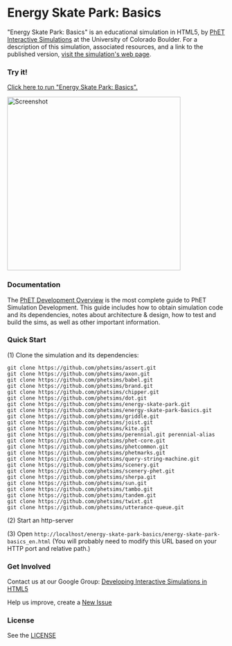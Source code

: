 Energy Skate Park: Basics
=============
"Energy Skate Park: Basics" is an educational simulation in HTML5, by <a href="https://phet.colorado.edu/" target="_blank">PhET Interactive Simulations</a>
at the University of Colorado Boulder.
For a description of this simulation, associated resources, and a link to the published version,
<a href="https://phet.colorado.edu/en/simulation/energy-skate-park-basics" target="_blank">visit the simulation's web page</a>.

### Try it!

<a href="https://phet.colorado.edu/sims/html/energy-skate-park-basics/latest/energy-skate-park-basics_en.html" target="_blank">Click here to run "Energy Skate Park: Basics".</a>

<a href="https://phet.colorado.edu/sims/html/energy-skate-park-basics/latest/energy-skate-park-basics_en.html" target="_blank">
<img src="https://raw.githubusercontent.com/phetsims/energy-skate-park-basics/master/assets/energy-skate-park-basics-screenshot.png" alt="Screenshot" style="width: 400px;"/>
</a>

### Documentation
The <a href="https://github.com/phetsims/phet-info/blob/master/doc/phet-development-overview.md" target="_blank">PhET Development Overview</a> is the most complete guide to PhET Simulation
Development. This guide includes how to obtain simulation code and its dependencies, notes about architecture & design, how to test and build
the sims, as well as other important information.

### Quick Start
(1) Clone the simulation and its dependencies:
```
git clone https://github.com/phetsims/assert.git
git clone https://github.com/phetsims/axon.git
git clone https://github.com/phetsims/babel.git
git clone https://github.com/phetsims/brand.git
git clone https://github.com/phetsims/chipper.git
git clone https://github.com/phetsims/dot.git
git clone https://github.com/phetsims/energy-skate-park.git
git clone https://github.com/phetsims/energy-skate-park-basics.git
git clone https://github.com/phetsims/griddle.git
git clone https://github.com/phetsims/joist.git
git clone https://github.com/phetsims/kite.git
git clone https://github.com/phetsims/perennial.git perennial-alias
git clone https://github.com/phetsims/phet-core.git
git clone https://github.com/phetsims/phetcommon.git
git clone https://github.com/phetsims/phetmarks.git
git clone https://github.com/phetsims/query-string-machine.git
git clone https://github.com/phetsims/scenery.git
git clone https://github.com/phetsims/scenery-phet.git
git clone https://github.com/phetsims/sherpa.git
git clone https://github.com/phetsims/sun.git
git clone https://github.com/phetsims/tambo.git
git clone https://github.com/phetsims/tandem.git
git clone https://github.com/phetsims/twixt.git
git clone https://github.com/phetsims/utterance-queue.git
```
(2) Start an http-server

(3) Open `http://localhost/energy-skate-park-basics/energy-skate-park-basics_en.html` (You will probably need to modify this URL based on your HTTP port and relative path.)

### Get Involved

Contact us at our Google Group: <a href="http://groups.google.com/forum/#!forum/developing-interactive-simulations-in-html5" target="_blank">Developing Interactive Simulations in HTML5</a>

Help us improve, create a <a href="http://github.com/phetsims/energy-skate-park-basics/issues/new" target="_blank">New Issue</a>

### License
See the <a href="https://github.com/phetsims/energy-skate-park-basics/blob/master/LICENSE" target="_blank">LICENSE</a>
